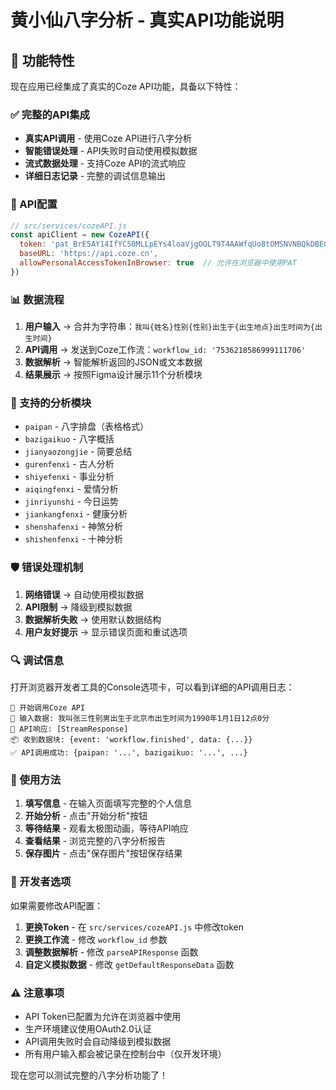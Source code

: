 # 黄小仙八字分析 - 真实API功能说明

## 🚀 功能特性

现在应用已经集成了真实的Coze API功能，具备以下特性：

### ✅ 完整的API集成
- **真实API调用** - 使用Coze API进行八字分析
- **智能错误处理** - API失败时自动使用模拟数据
- **流式数据处理** - 支持Coze API的流式响应
- **详细日志记录** - 完整的调试信息输出

### 🔧 API配置
```javascript
// src/services/cozeAPI.js
const apiClient = new CozeAPI({
  token: 'pat_BrE5AY14IfYC50MLLpEYs4loaVjgOOLT9T4AAWfqUo8tOMSNVNBQkDBEGEx6oyUI',
  baseURL: 'https://api.coze.cn',
  allowPersonalAccessTokenInBrowser: true  // 允许在浏览器中使用PAT
})
```

### 📊 数据流程

1. **用户输入** → 合并为字符串：`我叫{姓名}性别{性别}出生于{出生地点}出生时间为{出生时间}`
2. **API调用** → 发送到Coze工作流：`workflow_id: '7536218586999111706'`
3. **数据解析** → 智能解析返回的JSON或文本数据
4. **结果展示** → 按照Figma设计展示11个分析模块

### 🎯 支持的分析模块

- `paipan` - 八字排盘（表格格式）
- `bazigaikuo` - 八字概括
- `jianyaozongjie` - 简要总结
- `gurenfenxi` - 古人分析
- `shiyefenxi` - 事业分析
- `aiqingfenxi` - 爱情分析
- `jinriyunshi` - 今日运势
- `jiankangfenxi` - 健康分析
- `shenshafenxi` - 神煞分析
- `shishenfenxi` - 十神分析

### 🛡️ 错误处理机制

1. **网络错误** → 自动使用模拟数据
2. **API限制** → 降级到模拟数据
3. **数据解析失败** → 使用默认数据结构
4. **用户友好提示** → 显示错误页面和重试选项

### 🔍 调试信息

打开浏览器开发者工具的Console选项卡，可以看到详细的API调用日志：

```
🚀 开始调用Coze API
📝 输入数据: 我叫张三性别男出生于北京市出生时间为1990年1月1日12点0分
📡 API响应: [StreamResponse]
📦 收到数据块: {event: 'workflow.finished', data: {...}}
✅ API调用成功: {paipan: '...', bazigaikuo: '...', ...}
```

### 📱 使用方法

1. **填写信息** - 在输入页面填写完整的个人信息
2. **开始分析** - 点击"开始分析"按钮
3. **等待结果** - 观看太极图动画，等待API响应
4. **查看结果** - 浏览完整的八字分析报告
5. **保存图片** - 点击"保存图片"按钮保存结果

### 🔧 开发者选项

如果需要修改API配置：

1. **更换Token** - 在 `src/services/cozeAPI.js` 中修改token
2. **更换工作流** - 修改 `workflow_id` 参数
3. **调整数据解析** - 修改 `parseAPIResponse` 函数
4. **自定义模拟数据** - 修改 `getDefaultResponseData` 函数

### ⚠️ 注意事项

- API Token已配置为允许在浏览器中使用
- 生产环境建议使用OAuth2.0认证
- API调用失败时会自动降级到模拟数据
- 所有用户输入都会被记录在控制台中（仅开发环境）

现在您可以测试完整的八字分析功能了！
